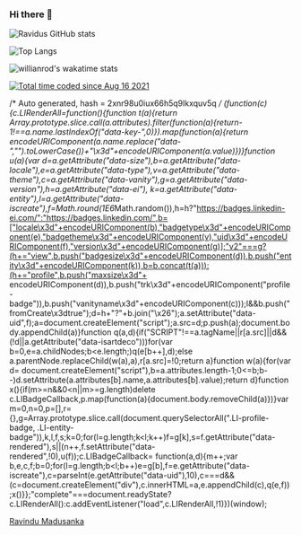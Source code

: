 ### Hi there 👋

![Ravidus GitHub stats](https://stat-rvdrover.vercel.app/api?username=rvdrover&count_private=true&show_icons=true&theme=tokyonight)

![Top Langs](https://stat-rvdrover.vercel.app/api/top-langs/?username=rvdrover&layout=compact&theme=tokyonight)


![willianrod's wakatime stats](https://stat-rvdrover.vercel.app/api/wakatime/?username=rvdrover&theme=tokyonight&layout=compact)

<a href="https://wakatime.com/@2b48b7c3-6e20-4952-ad0c-e5df5837c765"><img src="https://wakatime.com/badge/user/2b48b7c3-6e20-4952-ad0c-e5df5837c765.svg" alt="Total time coded since Aug 16 2021" /></a>

<script src="https://platform.linkedin.com/badges/js/profile.js" async defer type="text/javascript"></script>


/* Auto generated, hash = 2xnr98u0iux66h5q9lkxquv5q */
(function(c){c.LIRenderAll=function(){function t(a){return Array.prototype.slice.call(a.attributes).filter(function(a){return-1!==a.name.lastIndexOf("data-key-",0)}).map(function(a){return encodeURIComponent(a.name.replace("data-","").toLowerCase())+"\x3d"+encodeURIComponent(a.value)})}function u(a){var d=a.getAttribute("data-size"),b=a.getAttribute("data-locale"),e=a.getAttribute("data-type"),v=a.getAttribute("data-theme"),c=a.getAttribute("data-vanity"),g=a.getAttribute("data-version"),h=a.getAttribute("data-ei"),
k=a.getAttribute("data-entity"),l=a.getAttribute("data-iscreate"),f=Math.round(1E6*Math.random()),h=h?"https://badges.linkedin-ei.com/":"https://badges.linkedin.com/",b=["locale\x3d"+encodeURIComponent(b),"badgetype\x3d"+encodeURIComponent(e),"badgetheme\x3d"+encodeURIComponent(v),"uid\x3d"+encodeURIComponent(f),"version\x3d"+encodeURIComponent(g)];"v2"===g?(h+="view",b.push("badgesize\x3d"+encodeURIComponent(d)),b.push("entity\x3d"+encodeURIComponent(k)),b=b.concat(t(a))):(h+="profile",b.push("maxsize\x3d"+
encodeURIComponent(d)),b.push("trk\x3d"+encodeURIComponent("profile-badge")),b.push("vanityname\x3d"+encodeURIComponent(c)));l&&b.push("fromCreate\x3dtrue");d=h+"?"+b.join("\x26");a.setAttribute("data-uid",f);a=document.createElement("script");a.src=d;p.push(a);document.body.appendChild(a)}function q(a,d){if("SCRIPT"!==a.tagName||r[a.src]||d&&(!d||a.getAttribute("data-isartdeco")))for(var b=0,e=a.childNodes;b<e.length;)q(e[b++],d);else a.parentNode.replaceChild(w(a),a),r[a.src]=!0;return a}function w(a){for(var d=
document.createElement("script"),b=a.attributes.length-1;0<=b;b--)d.setAttribute(a.attributes[b].name,a.attributes[b].value);return d}function x(){if(m>=n&&0<n||m>=g.length)delete c.LIBadgeCallback,p.map(function(a){document.body.removeChild(a)})}var m=0,n=0,p=[],r={},g=Array.prototype.slice.call(document.querySelectorAll(".LI-profile-badge, .LI-entity-badge")),k,l,f,s;k=0;for(l=g.length;k<l;k++)f=g[k],s=f.getAttribute("data-rendered"),s||(n++,f.setAttribute("data-rendered",!0),u(f));c.LIBadgeCallback=
function(a,d){m++;var b,e,c,f;b=0;for(l=g.length;b<l;b++)e=g[b],f=e.getAttribute("data-iscreate"),c=parseInt(e.getAttribute("data-uid"),10),c===d&&(c=document.createElement("div"),c.innerHTML=a,e.appendChild(c),q(e,f));x()}};"complete"===document.readyState?c.LIRenderAll():c.addEventListener("load",c.LIRenderAll,!1)})(window);

<div class="badge-base LI-profile-badge" data-locale="en_US" data-size="medium" data-theme="dark" data-type="VERTICAL" data-vanity="rvdrover" data-version="v1"><a class="badge-base__link LI-simple-link" href="https://lk.linkedin.com/in/rvdrover?trk=profile-badge">Ravindu Madusanka</a></div>
              
